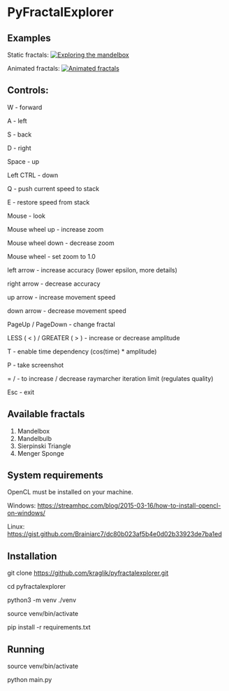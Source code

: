 # PyFractalExplorer

## Examples

Static fractals:
[![Exploring the mandelbox](https://img.youtube.com/vi/rY8E3OwOmJo/0.jpg)](https://www.youtube.com/watch?v=rY8E3OwOmJo)

Animated fractals:
[![Animated fractals](https://img.youtube.com/vi/jOQ5DM4bYTk/0.jpg)](https://www.youtube.com/watch?v=jOQ5DM4bYTk)

## Controls:

W - forward

A - left

S - back

D - right

Space - up

Left CTRL - down

Q - push current speed to stack

E - restore speed from stack

Mouse - look

Mouse wheel up - increase zoom

Mouse wheel down - decrease zoom

Mouse wheel - set zoom to 1.0

left arrow - increase accuracy (lower epsilon, more details)

right arrow - decrease accuracy

up arrow - increase movement speed

down arrow - decrease movement speed

PageUp / PageDown - change fractal

LESS ( < ) / GREATER ( > ) - increase or decrease amplitude

T - enable time dependency (cos(time) * amplitude)

P - take screenshot

= / - to increase / decrease raymarcher iteration limit (regulates quality)

Esc - exit

## Available fractals
1. Mandelbox
2. Mandelbulb
3. Sierpinski Triangle
4. Menger Sponge


## System requirements

OpenCL must be installed on your machine.

Windows: https://streamhpc.com/blog/2015-03-16/how-to-install-opencl-on-windows/

Linux: https://gist.github.com/Brainiarc7/dc80b023af5b4e0d02b33923de7ba1ed


## Installation

git clone https://github.com/kraglik/pyfractalexplorer.git

cd pyfractalexplorer

python3 -m venv ./venv

source venv/bin/activate

pip install -r requirements.txt

## Running
source venv/bin/activate

python main.py
